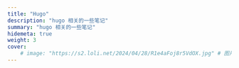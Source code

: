 ```yaml
---
title: "Hugo"
description: "hugo 相关的一些笔记"
summary: "hugo 相关的一些笔记"
hidemeta: true
weight: 3
cover:
    # image: "https://s2.loli.net/2024/04/28/R1e4aFoj8r5VdOX.jpg" # 图片链接
---
```

